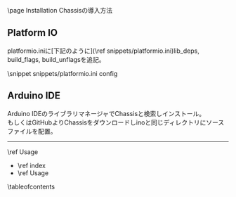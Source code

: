 \page Installation Chassisの導入方法
## Platform IO
platformio.iniに[下記のように](\ref snippets/platformio.ini)lib_deps, build_flags, build_unflagsを追記。

\snippet snippets/platformio.ini config

## Arduino IDE
Arduino IDEのライブラリマネージャでChassisと検索しインストール。<br>
もしくはGitHubよりChassisをダウンロードしinoと同じディレクトリにソースファイルを配置。

---
<span class="next_section_button">\ref Usage</span>

- \ref index
- \ref Usage

\tableofcontents
